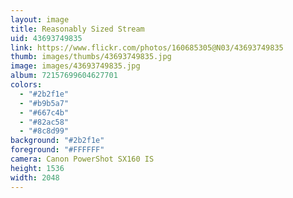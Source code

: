 ```yaml
---
layout: image
title: Reasonably Sized Stream
uid: 43693749835
link: https://www.flickr.com/photos/160685305@N03/43693749835
thumb: images/thumbs/43693749835.jpg
image: images/43693749835.jpg
album: 72157699604627701
colors: 
  - "#2b2f1e"
  - "#b9b5a7"
  - "#667c4b"
  - "#82ac58"
  - "#8c8d99"
background: "#2b2f1e"
foreground: "#FFFFFF"
camera: Canon PowerShot SX160 IS
height: 1536
width: 2048
---
```


